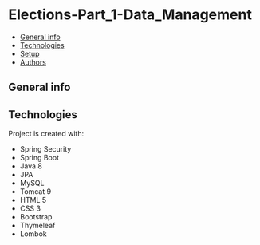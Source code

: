 # Elections-Part_1-Data_Management
* [General info](#general-info)
* [Technologies](#technologies)
* [Setup](#setup)
* [Authors](#authors)

## General info


	
## Technologies
Project is created with:
* Spring Security
* Spring Boot
* Java 8
* JPA
* MySQL
* Tomcat 9
* HTML 5
* CSS 3
* Bootstrap
* Thymeleaf
* Lombok
